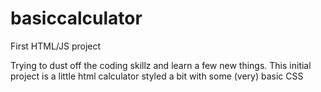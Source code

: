 # basiccalculator
First HTML/JS project

Trying to dust off the coding skillz and learn a few new things. This initial project is a little html calculator styled a bit with some (very) basic CSS
